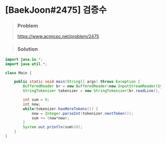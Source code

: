 # [BaekJoon#2475] 검증수



> ### Problem
>
> https://www.acmicpc.net/problem/2475



> ### Solution

```java
import java.io.*;
import java.util.*;

class Main {

    public static void main(String[] args) throws Exception {
        BufferedReader br = new BufferedReader(new InputStreamReader(System.in));
        StringTokenizer tokenizer = new StringTokenizer(br.readLine(), " ");

        int sum = 0;
        int now;
        while(tokenizer.hasMoreTokens()) {
            now = Integer.parseInt(tokenizer.nextToken());
            sum += (now*now);
        }
        System.out.println(sum%10);
    }
}
```

